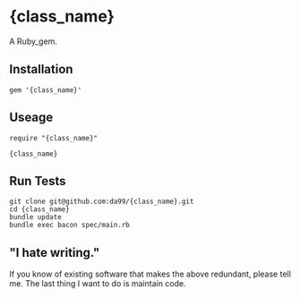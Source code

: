 
{class_name}
================

A Ruby\_gem.

Installation
------------

    gem '{class_name}'

Useage
------

    require "{class_name}"
    
    {class_name}


Run Tests
---------

    git clone git@github.com:da99/{class_name}.git
    cd {class_name}
    bundle update
    bundle exec bacon spec/main.rb

"I hate writing."
-----------------------------

If you know of existing software that makes the above redundant,
please tell me. The last thing I want to do is maintain code.

